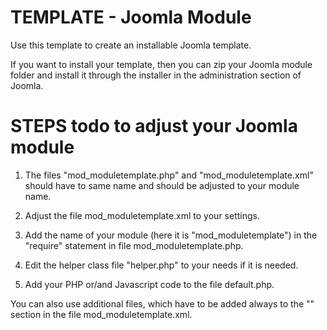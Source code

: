 # TEMPLATE - Joomla Module

Use this template to create an installable Joomla template. 

If you want to install your template, then you can zip your Joomla module folder and install it through the installer in the administration section of Joomla.

# STEPS todo to adjust your Joomla module

1. The files "mod_moduletemplate.php" and "mod_moduletemplate.xml" should have to same name and should be adjusted to your module name.

2. Adjust the file mod_moduletemplate.xml to your settings.

3. Add the name of your module (here it is "mod_moduletemplate") in the "require" statement in file mod_moduletemplate.php.

4. Edit the helper class file "helper.php" to your needs if it is needed.

5. Add your PHP or/and Javascript code to the file default.php.

You can also use additional files, which have to be added always to the "<files>" section in the file mod_moduletemplate.xml.
